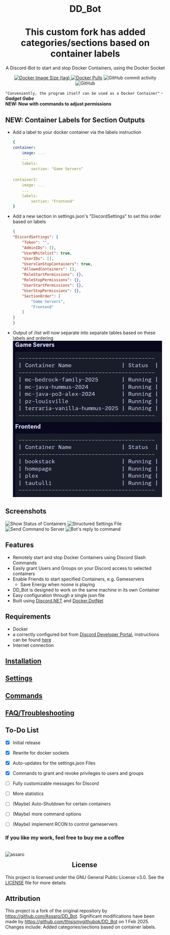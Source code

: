 <h1 align="center">DD_Bot</h1>
<h1 align="center">This custom fork has added categories/sections based on container labels</h1>

<p align="center">A Discord-Bot to start and stop Docker Containers, using the Docker Socket</p>
<p align="center">
<a href="https://hub.docker.com/r/assaro/ddbot"><img alt="Docker Image Size (tag)" src="https://img.shields.io/docker/image-size/assaro/ddbot/latest?style=for-the-badge">
<img alt="Docker Pulls" src="https://img.shields.io/docker/pulls/assaro/ddbot?style=for-the-badge"></a>
<img alt="GitHub commit activity" src="https://img.shields.io/github/commit-activity/m/assaro/DD_Bot?color=brightgreen&style=for-the-badge">
<img alt="GitHub" src="https://img.shields.io/github/license/assaro/dd_bot?style=for-the-badge"></p>

`"Conveniently, the program itself can be used as a Docker Container"` - ***Gadget Gabe*** \
**NEW: Now with commands to adjust permissions** 

## NEW: Container Labels for Section Outputs

- Add a label to your docker container via the labels instruction

    ```yml
    {
    container:
        image: ...
        ...
        labels:
            section: "Game Servers"

    container2:
        image: ...
        ...
        labels:
            section: "Frontend"
    }
- Add a new section in settings.json's "DiscordSettings" to set this order based on labels

    ```json
    {
    "DiscordSettings": {
        "Token": "",
        "AdminIDs": [],
        "UserWhitelist": true,
        "UserIDs": [],
        "UsersCanStopContainers": true,
        "AllowedContainers": [],
        "RoleStartPermissions": {},
        "RoleStopPermissions": {},
        "UserStartPermissions": {},
        "UserStopPermissions": {},
        "SectionOrder": [
            "Game Servers",
            "Frontend"
        ]
    }
    }
- Output of /list will now separate into separate tables based on these labels and ordering
![List Command Sections](pics/ListCommandSections.png)

## Screenshots

![Show Status of Containers](pics/Listcommand.png)
![Structured Settings File](pics/Settings.png)
![Send Command to Server](pics/Dockercommand.png)
![Bot's reply to command](pics/Dockerstart.png)

## Features

- Remotely start and stop Docker Containers using Discord Slash Commands
- Easily grant Users and Groups on your Discord access to selected containers
- Enable Friends to start specified Containers, e.g. Gameservers
    - Save Energy when noone is playing
- DD_Bot is designed to work on the same machine in its own Container
- Easy configuration through a single json file
- Built using [Discord.NET](https://github.com/discord-net/Discord.Net) and [Docker.DotNet](https://github.com/dotnet/Docker.DotNet)

## Requirements

- Docker
- a correctly configured bot from [Discord Developer Portal](https://discord.com/developers/), instructions can be found [here](/sites/discordbot.md)
- Internet connection

## [Installation](/sites/installation.md)

## [Settings](/sites/settings.md)

## [Commands](/sites/commands.md)

## [FAQ/Troubleshooting](/sites/faq.md)

## To-Do List

- [x] Initial release
- [x] Rewrite for docker sockets
- [x] Auto-updates for the settings.json Files
- [x] Commands to grant and revoke privileges to users and groups
- [ ] Fully customizable messages for Discord
- [ ] More statistics
- [ ] \(Maybe\) Auto-Shutdown for certain containers
- [ ] \(Maybe\) more command options
- [ ] \(Maybe\) implement RCON to control gameservers


### If you like my work, feel free to buy me a coffee
<p>
<br><a href="https://www.buymeacoffee.com/assaro"> <img align="left" src="https://cdn.buymeacoffee.com/buttons/v2/default-yellow.png" height="50" width="210" alt="assaro" /></a></p>

## License

This project is licensed under the GNU General Public License v3.0. See the [LICENSE](LICENSE) file for more details.

## Attribution

This project is a fork of the original repository by https://github.com/Assaro/DD_Bot. Significant modifications have been made by https://github.com/thisismygithubok/DD_Bot on 1 Feb 2025. Changes include: Added categories/sections based on container labels.

